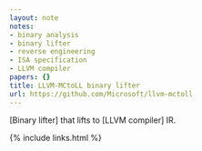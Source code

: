 ```yaml
---
layout: note
notes:
- binary analysis
- binary lifter
- reverse engineering
- ISA specification
- LLVM compiler
papers: {}
title: LLVM-MCtoLL binary lifter
url: https://github.com/Microsoft/llvm-mctoll
---
```


[Binary lifter] that lifts to [LLVM compiler] IR.

{% include links.html %}
